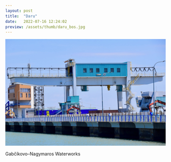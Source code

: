 ```yaml
---
layout: post
title:  "Daru"
date:   2022-07-16 12:24:02
preview: /assets/thumb/daru_bos.jpg
---
```


![Vojany](/assets/img/daru_bos.jpg)

Gabčíkovo–Nagymaros Waterworks